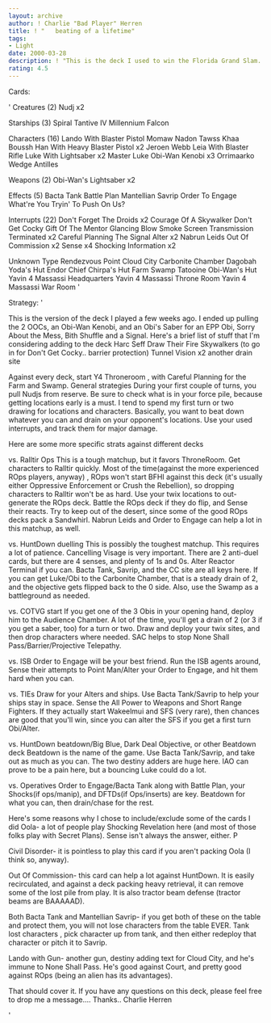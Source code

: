 ```yaml
---
layout: archive
author: ! Charlie "Bad Player" Herren
title: ! "   beating of a lifetime"
tags:
- Light
date: 2000-03-28
description: ! "This is the deck I used to win the Florida Grand Slam. It is a fairly standard throneroom mains deck."
rating: 4.5
---
```

Cards: 

'
Creatures (2)
Nudj  x2

Starships (3)
Spiral
Tantive IV
Millennium Falcon

Characters (16)
Lando With Blaster Pistol
Momaw Nadon
Tawss Khaa
Boussh
Han With Heavy Blaster Pistol  x2
Jeroen Webb
Leia With Blaster Rifle
Luke With Lightsaber  x2
Master Luke
Obi-Wan Kenobi	x3
Orrimaarko
Wedge Antilles

Weapons (2)
Obi-Wan's Lightsaber  x2

Effects (5)
Bacta Tank
Battle Plan
Mantellian Savrip
Order To Engage
What're You Tryin' To Push On Us?

Interrupts (22)
Don't Forget The Droids  x2
Courage Of A Skywalker
Don't Get Cocky
Gift Of The Mentor
Glancing Blow
Smoke Screen
Transmission Terminated  x2
Careful Planning
The Signal
Alter  x2
Nabrun Leids
Out Of Commission  x2
Sense  x4
Shocking Information  x2

Unknown Type
Rendezvous Point
Cloud City Carbonite Chamber
Dagobah Yoda's Hut
Endor Chief Chirpa's Hut
Farm
Swamp
Tatooine Obi-Wan's Hut
Yavin 4 Massassi Headquarters
Yavin 4 Massassi Throne Room
Yavin 4 Massassi War Room
'

Strategy: '

This is the version of the deck I played a few weeks ago. I ended up pulling the 2 OOCs, an Obi-Wan Kenobi, and an Obi's Saber for an EPP Obi, Sorry About the Mess, Bith Shuffle and a Signal.
Here's a brief list of stuff that I'm considering adding to the deck
Harc Seff
Draw Their Fire
Skywalkers (to go in for Don't Get Cocky.. barrier protection)
Tunnel Vision x2
another drain site

Against every deck, start Y4 Throneroom , with Careful Planning for the Farm and Swamp.
General strategies
During your first couple of turns, you pull Nudjs from reserve. Be sure to check what is in your force pile, because getting locations early is a must. I tend to spend my first turn or two drawing for locations and characters. Basically, you want to beat down whatever you can and drain on your opponent's locations. Use your used interrupts, and track them for major damage.

Here are some more specific strats against different decks

vs. Ralltir Ops
This is a tough matchup, but it favors ThroneRoom. Get characters to Ralltir quickly. Most of the time(against the more experienced ROps players, anyway) , ROps won't start BFHI against this deck (it's usually either Oppressive Enforcement or Crush the Rebellion), so dropping characters to Ralltir won't be as hard. Use your twix locations to out-generate the ROps deck. Battle the ROps deck if they do flip, and Sense their reacts. Try to keep out of the desert, since some of the good ROps decks pack a Sandwhirl. Nabrun Leids and Order to Engage can help a lot in this matchup, as well.

vs. HuntDown duelling
This is possibly the toughest matchup. This requires a lot of patience. Cancelling Visage is very important. There are 2 anti-duel cards, but there are 4 senses, and plenty of 1s and 0s. Alter Reactor Terminal if you can. Bacta Tank, Savrip, and the CC site are all keys here. If you can get Luke/Obi to the Carbonite Chamber, that is a steady drain of 2, and the objective gets flipped back to the 0 side. Also, use the Swamp as a battleground as needed.

vs. COTVG start
If you get one of the 3 Obis in your opening hand, deploy him to the Audience Chamber. A lot of the time, you'll get a drain of 2 (or 3 if you get a saber, too) for a turn or two. Draw and deploy your twix sites, and then drop characters where needed. SAC helps to stop None Shall Pass/Barrier/Projective Telepathy.

vs. ISB
Order to Engage will be your best friend. Run the ISB agents around, Sense their attempts to Point Man/Alter your Order to Engage, and hit them hard when you can.

vs. TIEs
Draw for your Alters and ships. Use Bacta Tank/Savrip to help your ships stay in space. Sense the All Power to Weapons and Short Range Fighters. If they actually start Wakeelmui and SFS (very rare), then chances are good that you'll win, since you can alter the SFS if you get a first turn Obi/Alter.

vs. HuntDown beatdown/Big Blue, Dark Deal Objective,  or other Beatdown deck
Beatdown is the name of the game. Use Bacta Tank/Savrip, and take out as much as you can. The two destiny adders are huge here. IAO can prove to be a pain here, but a bouncing Luke could do a lot.

vs. Operatives
Order to Engage/Bacta Tank along with Battle Plan, your Shocks(if ops/manip), and DFTDs(if Ops/inserts) are key. Beatdown for what you can, then drain/chase for the rest.

Here's some reasons why I chose to include/exclude some of the cards I did
Oola- a lot of people play Shocking Revelation here (and most of those folks play with Secret Plans). Sense isn't always the answer, either. P

Civil Disorder- it is pointless to play this card if you aren't packing Oola (I think so, anyway).

Out Of Commission- this card can help a lot against HuntDown. It is easily recirculated, and against a deck packing heavy retrieval, it can remove some of the lost pile from play. It is also tractor beam defense (tractor beams are BAAAAAD).

Both Bacta Tank and Mantellian Savrip- if you get both of these on the table and protect them, you will not lose characters from the table EVER. Tank lost characters , pick character up from tank, and then either redeploy that character or pitch it to Savrip.

Lando with Gun- another gun, destiny adding text for Cloud City, and he's immune to None Shall Pass. He's good against Court, and pretty good against ROps (being an alien has its advantages).

That should cover it. If you have any questions on this deck, please feel free to drop me a message....
Thanks..
Charlie Herren



'